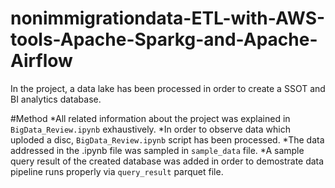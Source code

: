 # nonimmigrationdata-ETL-with-AWS-tools-Apache-Sparkg-and-Apache-Airflow
In the project, a data lake has been processed in order to create a SSOT and BI analytics database.

#Method
*All related information about the project was explained in `BigData_Review.ipynb` exhaustively.
*In order to observe data which uploded a disc, `BigData_Review.ipynb` script has been processed.
*The data addressed in the .ipynb file was sampled in `sample_data` file.
*A sample query result of the created database was added in order to demostrate data pipeline runs properly via `query_result` parquet file. 

